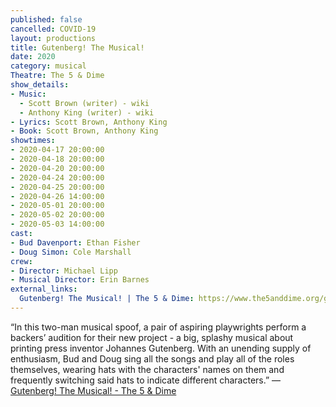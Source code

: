 ```yaml
---
published: false
cancelled: COVID-19
layout: productions
title: Gutenberg! The Musical!
date: 2020
category: musical
Theatre: The 5 & Dime
show_details:
- Music:
  - Scott Brown (writer) - wiki
  - Anthony King (writer) - wiki
- Lyrics: Scott Brown, Anthony King
- Book: Scott Brown, Anthony King
showtimes:
- 2020-04-17 20:00:00
- 2020-04-18 20:00:00
- 2020-04-20 20:00:00
- 2020-04-24 20:00:00
- 2020-04-25 20:00:00
- 2020-04-26 14:00:00
- 2020-05-01 20:00:00
- 2020-05-02 20:00:00
- 2020-05-03 14:00:00
cast:
- Bud Davenport: Ethan Fisher
- Doug Simon: Cole Marshall
crew:
- Director: Michael Lipp
- Musical Director: Erin Barnes
external_links:
  Gutenberg! The Musical! | The 5 & Dime: https://www.the5anddime.org/gutenberg-the-musical
---
```

“In this two-man musical spoof, a pair of aspiring playwrights perform a backers’ audition for their new project - a big, splashy musical about printing press inventor Johannes Gutenberg. With an unending supply of enthusiasm, Bud and Doug sing all the songs and play all of the roles themselves, wearing hats with the characters' names on them and frequently switching said hats to indicate different characters.” — [Gutenberg! The Musical! - The 5 & Dime](https://www.the5anddime.org/gutenberg-the-musical)
